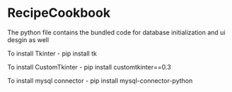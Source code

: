 # RecipeCookbook
The python file contains the bundled code for database initialization and ui desgin as well

To install Tkinter - pip install tk

To install CustomTkinter - pip install customtkinter==0.3

To install mysql connector -  pip install mysql-connector-python
